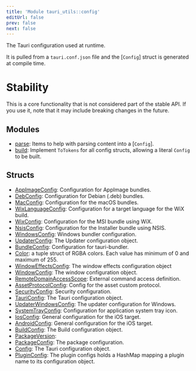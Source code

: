 ```yaml
---
title: 'Module tauri_utils::config'
editUrl: false
prev: false
next: false
---
```



The Tauri configuration used at runtime.

It is pulled from a `tauri.conf.json` file and the [`Config`] struct is generated at compile time.

# Stability
This is a core functionality that is not considered part of the stable API.
If you use it, note that it may include breaking changes in the future.
## Modules


- [parse](/2/reference/rust/tauri-utils/config/parse): Items to help with parsing content into a [`Config`].
- [build](/2/reference/rust/tauri-utils/config/build): Implement `ToTokens` for all config structs, allowing a literal `Config` to be built.
## Structs


- [AppImageConfig](/2/reference/rust/tauri-utils/AppImageConfig): Configuration for AppImage bundles.
- [DebConfig](/2/reference/rust/tauri-utils/DebConfig): Configuration for Debian (.deb) bundles.
- [MacConfig](/2/reference/rust/tauri-utils/MacConfig): Configuration for the macOS bundles.
- [WixLanguageConfig](/2/reference/rust/tauri-utils/WixLanguageConfig): Configuration for a target language for the WiX build.
- [WixConfig](/2/reference/rust/tauri-utils/WixConfig): Configuration for the MSI bundle using WiX.
- [NsisConfig](/2/reference/rust/tauri-utils/NsisConfig): Configuration for the Installer bundle using NSIS.
- [WindowsConfig](/2/reference/rust/tauri-utils/WindowsConfig): Windows bundler configuration.
- [UpdaterConfig](/2/reference/rust/tauri-utils/UpdaterConfig): The Updater configuration object.
- [BundleConfig](/2/reference/rust/tauri-utils/BundleConfig): Configuration for tauri-bundler.
- [Color](/2/reference/rust/tauri-utils/Color): a tuple struct of RGBA colors. Each value has minimum of 0 and maximum of 255.
- [WindowEffectsConfig](/2/reference/rust/tauri-utils/WindowEffectsConfig): The window effects configuration object
- [WindowConfig](/2/reference/rust/tauri-utils/WindowConfig): The window configuration object.
- [RemoteDomainAccessScope](/2/reference/rust/tauri-utils/RemoteDomainAccessScope): External command access definition.
- [AssetProtocolConfig](/2/reference/rust/tauri-utils/AssetProtocolConfig): Config for the asset custom protocol.
- [SecurityConfig](/2/reference/rust/tauri-utils/SecurityConfig): Security configuration.
- [TauriConfig](/2/reference/rust/tauri-utils/TauriConfig): The Tauri configuration object.
- [UpdaterWindowsConfig](/2/reference/rust/tauri-utils/UpdaterWindowsConfig): The updater configuration for Windows.
- [SystemTrayConfig](/2/reference/rust/tauri-utils/SystemTrayConfig): Configuration for application system tray icon.
- [IosConfig](/2/reference/rust/tauri-utils/IosConfig): General configuration for the iOS target.
- [AndroidConfig](/2/reference/rust/tauri-utils/AndroidConfig): General configuration for the iOS target.
- [BuildConfig](/2/reference/rust/tauri-utils/BuildConfig): The Build configuration object.
- [PackageVersion](/2/reference/rust/tauri-utils/PackageVersion): 
- [PackageConfig](/2/reference/rust/tauri-utils/PackageConfig): The package configuration.
- [Config](/2/reference/rust/tauri-utils/Config): The Tauri configuration object.
- [PluginConfig](/2/reference/rust/tauri-utils/PluginConfig): The plugin configs holds a HashMap mapping a plugin name to its configuration object.